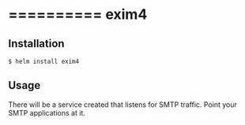 ==========
exim4
==========

Installation 
------------

```
$ helm install exim4
```

Usage
-----

There will be a service created that listens for SMTP traffic. Point your SMTP applications at it.
